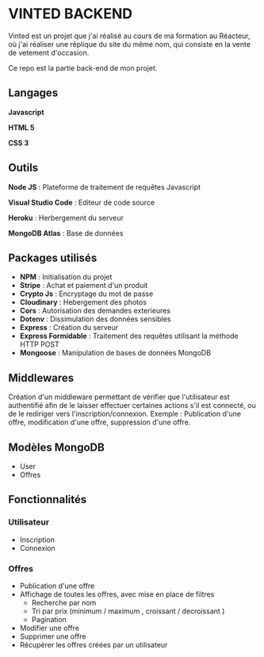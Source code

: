 # VINTED BACKEND

Vinted est un projet que j'ai réalisé au cours de ma formation au Réacteur, où j'ai réaliser une réplique du site du même nom, qui consiste en la vente de vetement d'occasion.

Ce repo est la partie back-end de mon projet.

## Langages

**Javascript**

**HTML 5**

**CSS 3**

## Outils

**Node JS** : Plateforme de traitement de requêtes Javascript

**Visual Studio Code** : Editeur de code source

**Heroku** : Herbergement du serveur

**MongoDB Atlas** : Base de données

## Packages utilisés

- **NPM** : Initialisation du projet
- **Stripe** : Achat et paiement d'un produit
- **Crypto Js** : Encryptage du mot de passe
- **Cloudinary** : Hebergement des photos
- **Cors** : Autorisation des demandes exterieures 
- **Dotenv** : Dissimulation des données sensibles
- **Express** : Création du serveur
- **Express Formidable** : Traitement des requêtes utilisant la méthode HTTP POST
- **Mongoose** : Manipulation de bases de données MongoDB

## Middlewares

Création d'un middleware permettant de vérifier que l'utilisateur est authentifié afin de le laisser effectuer certaines actions s'il est connecté, ou de le rediriger vers l'inscription/connexion.
Exemple : Publication d'une offre, modification d'une offre, suppression d'une offre.

## Modèles MongoDB

* User 
* Offres

## Fonctionnalités 

### Utilisateur

* Inscription
* Connexion

### Offres

* Publication d'une offre
* Affichage de toutes les offres, avec mise en place de filtres
  * Recherche par nom
  * Tri par prix (minimum / maximum , croissant / decroissant )
  * Pagination
* Modifier une offre
* Supprimer une offre
* Récupérer les offres créées par un utilisateur


